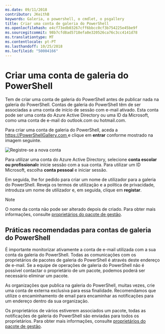 ```yaml
---
ms.date: 09/11/2018
contributor: JKeithB
keywords: Galeria, o powershell, o cmdlet, o psgallery
title: Criar uma conta de galeria do PowerShell
ms.openlocfilehash: e4cf73edb03267cff6bbcc0cf3b754225e45be9f
ms.sourcegitcommit: 98b7cfd8ad5718efa8e320526ca76c3cc4141d78
ms.translationtype: MT
ms.contentlocale: pt-PT
ms.lasthandoff: 10/25/2018
ms.locfileid: "50004166"
---
```

# <a name="creating-a-powershell-gallery-account"></a>Criar uma conta de galeria do PowerShell

Tem de criar uma conta de galeria do PowerShell antes de publicar nada na galeria do PowerShell.
Contas de galeria do PowerShell têm de ser associadas a uma conta de início de sessão com e-mail ativado. Esta conta pode ser uma conta do Azure Active Directory ou uma ID da Microsoft, como uma conta de e-mail do outlook.com ou hotmail.com.

Para criar uma conta de galeria do PowerShell, aceda a [ https://PowerShellGallery.com ](https://PowerShellGallery.com) e clique em **entrar** conforme mostrado na imagem seguinte.

![Registre-se a nova conta](../../Images/CreateAccount-Register.png)

Para utilizar uma conta do Azure Active Directory, selecione **conta escolar ou profissional**e inicie sessão com a sua conta. Para utilizar um ID Microsoft, escolha **conta pessoal** e iniciar sessão.

Em seguida, lhe for pedido para criar um nome de utilizador para a galeria do PowerShell. Reveja os termos de utilização e a política de privacidade, introduza um nome de utilizador e, em seguida, clique em **registar**.

> [!NOTE]
> O nome da conta não pode ser alterado depois de criado. Para obter mais informações, consulte [proprietários do pacote de gestão](managing-package-owners.md).

## <a name="recommended-practices-for-powershell-gallery-accounts"></a>Práticas recomendadas para contas de galeria do PowerShell

É importante monitorizar ativamente a conta de e-mail utilizada com a sua conta da galeria do PowerShell. Todas as comunicações com os proprietários de pacotes de galeria do PowerShell é através deste endereço de e-mail. Se a equipe de operações de galeria do PowerShell não é possível contactar o proprietário de um pacote, podemos poderá ser necessário eliminar um pacote.

As organizações que publica na galeria do PowerShell, muitas vezes, crie uma conta de externa exclusiva para essa finalidade. Recomendamos que utilize o encaminhamento de email para encaminhar as notificações para um endereço dentro da sua organização.

Os proprietários de vários estiverem associados um pacote, todas as notificações de galeria do PowerShell são enviadas para todos os proprietários. Para obter mais informações, consulte [proprietários do pacote de gestão](managing-package-owners.md).
